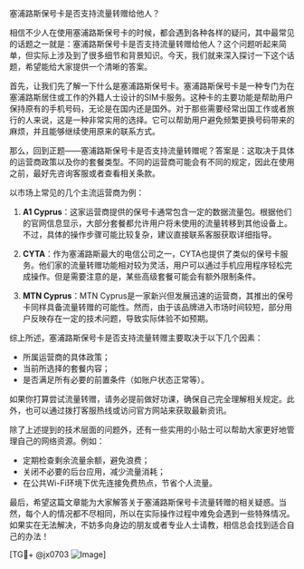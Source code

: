 塞浦路斯保号卡是否支持流量转赠给他人？

相信不少人在使用塞浦路斯保号卡的时候，都会遇到各种各样的疑问，其中最常见的话题之一就是：塞浦路斯保号卡是否支持流量转赠给他人？这个问题听起来简单，但实际上涉及到了很多细节和背景知识。今天，我们就来深入探讨一下这个话题，希望能给大家提供一个清晰的答案。

首先，让我们先了解一下什么是塞浦路斯保号卡。塞浦路斯保号卡是一种专门为在塞浦路斯居住或工作的外籍人士设计的SIM卡服务。这种卡的主要功能是帮助用户保持原有的手机号码，无论是在国内还是国外。对于那些需要经常出国工作或者旅行的人来说，这是一种非常实用的选择。它可以帮助用户避免频繁更换号码带来的麻烦，并且能够继续使用原来的联系方式。

那么，回到正题——塞浦路斯保号卡是否支持流量转赠呢？答案是：这取决于具体的运营商政策以及你的套餐类型。不同的运营商可能会有不同的规定，因此在使用之前，最好先咨询客服或者查看相关条款。

以市场上常见的几个主流运营商为例：

1. **A1 Cyprus**：这家运营商提供的保号卡通常包含一定的数据流量包。根据他们的官网信息显示，大部分套餐都允许用户将未使用的流量转移到其他设备上。不过，具体的操作步骤可能比较复杂，建议直接联系客服获取详细指导。

2. **CYTA**：作为塞浦路斯最大的电信公司之一，CYTA也提供了类似的保号卡服务。他们家的流量转赠功能相对较为灵活，用户可以通过手机应用程序轻松完成操作。但是需要注意的是，某些高级套餐可能会有额外限制条件。

3. **MTN Cyprus**：MTN Cyprus是一家新兴但发展迅速的运营商，其推出的保号卡同样具备流量转赠的可能性。然而，由于该品牌进入市场时间较短，部分用户反映存在一定的技术问题，导致实际体验不如预期。

综上所述，塞浦路斯保号卡是否支持流量转赠主要取决于以下几个因素：
- 所属运营商的具体政策；
- 当前所选择的套餐内容；
- 是否满足所有必要的前置条件（如账户状态正常等）。

如果你打算尝试流量转赠，请务必提前做好功课，确保自己完全理解相关规定。此外，也可以通过拨打客服热线或访问官方网站来获取最新资讯。

除了上述提到的技术层面的问题外，还有一些实用的小贴士可以帮助大家更好地管理自己的网络资源。例如：
- 定期检查剩余流量余额，避免浪费；
- 关闭不必要的后台应用，减少流量消耗；
- 在公共Wi-Fi环境下优先连接免费热点，节省个人流量。

最后，希望这篇文章能为大家解答关于塞浦路斯保号卡流量转赠的相关疑惑。当然，每个人的情况都不尽相同，所以在实际操作过程中难免会遇到一些特殊情况。如果实在无法解决，不妨多向身边的朋友或者专业人士请教，相信总会找到适合自己的办法！

[TG💪+ @jx0703 ![Image](https://github.com/user-attachments/assets/dbca1d08-cadb-493c-b0ec-ad6f7a83f270)]